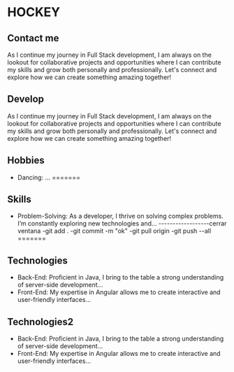 # HOCKEY
## Contact me
As I continue my journey in Full Stack development, I am always on the lookout for collaborative projects and opportunities where I can contribute my skills and grow both personally and professionally. Let's connect and explore how we can create something amazing together!

## Develop
As I continue my journey in Full Stack development, I am always on the lookout for collaborative projects and opportunities where I can contribute my skills and grow both personally and professionally. Let's connect and explore how we can create something amazing together!
## Hobbies
- Dancing: ...
=======

## Skills
- Problem-Solving: As a developer, I thrive on solving complex problems. I’m constantly exploring new technologies and...
------------------cerrar ventana
-git add . 
-git commit -m "ok"
-git pull origin
-git push --all
=======
## Technologies
- Back-End: Proficient in Java, I bring to the table a strong understanding of server-side development...
- Front-End: My expertise in Angular allows me to create interactive and user-friendly interfaces...

## Technologies2
- Back-End: Proficient in Java, I bring to the table a strong understanding of server-side development...
- Front-End: My expertise in Angular allows me to create interactive and user-friendly interfaces...
